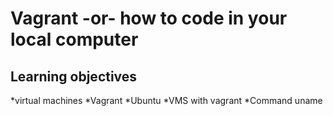 # Vagrant -or- how to code in your local computer

## Learning objectives

*virtual machines
*Vagrant
*Ubuntu
*VMS with vagrant
*Command uname
